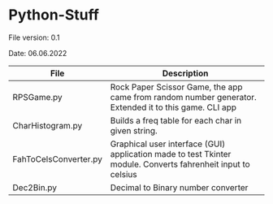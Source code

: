 # Python-Stuff

File version: 0.1

Date: 06.06.2022



| File        | Description |
| ----------- | ----------- |
| RPSGame.py  | Rock Paper Scissor Game, the app came from random number generator. Extended it to this game. CLI app |
| CharHistogram.py | Builds a freq table for each char in given string. |
| FahToCelsConverter.py | Graphical user interface (GUI) application made to test Tkinter module. Converts fahrenheit input to celsius |
| Dec2Bin.py | Decimal to Binary number converter |
